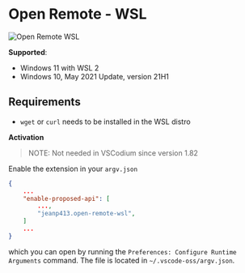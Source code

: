 # Open Remote - WSL

![Open Remote WSL](https://raw.githubusercontent.com/jeanp413/open-remote-wsl/master/docs/images/open-remote-wsl.gif)


**Supported**:

- Windows 11 with WSL 2
- Windows 10, May 2021 Update, version 21H1

## Requirements

- `wget` or `curl` needs to be installed in the WSL distro

**Activation**

> NOTE: Not needed in VSCodium since version 1.82

Enable the extension in your `argv.json`


```json
{
    ...
    "enable-proposed-api": [
        ...,
        "jeanp413.open-remote-wsl",
    ]
    ...
}
```
which you can open by running the `Preferences: Configure Runtime Arguments` command.
The file is located in `~/.vscode-oss/argv.json`.
